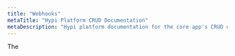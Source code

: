 ```yaml
---
title: "Webhooks"
metaTitle: "Hypi Platform CRUD Documentation"
metaDescription: "Hypi platform documentation for the core app's CRUD operations generated for each app"
---
```


The
